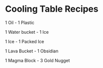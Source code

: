 # Cooling Table Recipes

1 Oil - 1 Plastic

1 Water bucket - 1 Ice

1 Ice - 1 Packed Ice

1 Lava Bucket - 1 Obsidian

1 Magma Block - 3 Gold Nugget
